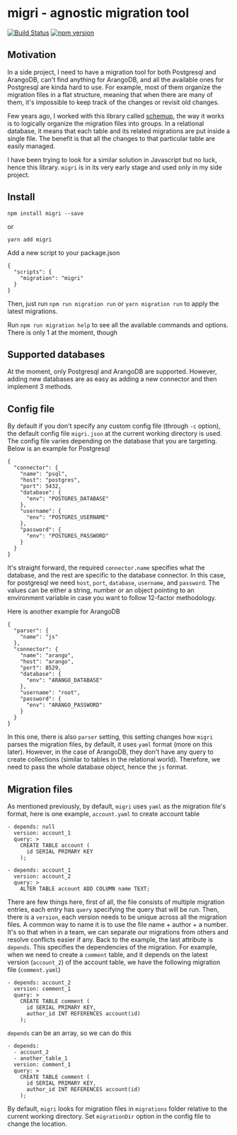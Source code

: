 # migri - agnostic migration tool

[![Build Status](https://travis-ci.org/tanqhnguyen/migri.svg?branch=master)](https://travis-ci.org/tanqhnguyen/migri)
[![npm version](https://badge.fury.io/js/migri.svg)](https://badge.fury.io/js/migri)

## Motivation
In a side project, I need to have a migration tool for both Postgresql and ArangoDB, can't find anything for ArangoDB, and all the available ones for Postgresql are kinda hard to use. For example, most of them organize the migration files in a flat structure, meaning that when there are many of them, it's impossible to keep track of the changes or revisit old changes.

Few years ago, I worked with this library called [schemup](https://github.com/brendonh/schemup), the way it works is to logically organize the migration files into groups. In a relational database, it means that each table and its related migrations are put inside a single file. The benefit is that all the changes to that particular table are easily managed.

I have been trying to look for a similar solution in Javascript but no luck, hence this library. `migri` is in its very early stage and used only in my side project.

## Install

```
npm install migri --save
```

or

```
yarn add migri
```

Add a new script to your package.json

```
{
  "scripts": {
    "migration": "migri"
  }
}
```

Then, just run `npm run migration run` or `yarn migration run` to apply the latest migrations.

Run `npm run migration help` to see all the available commands and options. There is only 1 at the moment, though

## Supported databases
At the moment, only Postgresql and ArangoDB are supported. However, adding new databases are as easy as adding a new connector and then implement 3 methods.

## Config file
By default if you don't specify any custom config file (through `-c` option), the default config file `migri.json` at the current working directory is used. The config file varies depending on the database that you are targeting. Below is an example for Postgresql

```
{
  "connector": {
    "name": "psql",
    "host": "postgres",
    "port": 5432,
    "database": {
      "env": "POSTGRES_DATABASE"
    },
    "username": {
      "env": "POSTGRES_USERNAME"
    },
    "password": {
      "env": "POSTGRES_PASSWORD"
    }
  }
}
```

It's straight forward, the required `connector.name` specifies what the database, and the rest are specific to the database connector. In this case, for postgresql we need `host`, `port`, `database`, `username`, and `password`. The values can be either a string, number or an object pointing to an environment variable in case you want to follow 12-factor methodology.

Here is another example for ArangoDB

```
{
  "parser": {
    "name": "js"
  },
  "connector": {
    "name": "arango",
    "host": "arango",
    "port": 8529,
    "database": {
      "env": "ARANGO_DATABASE"
    },
    "username": "root",
    "password": {
      "env": "ARANGO_PASSWORD"
    }
  }
}
```

In this one, there is also `parser` setting, this setting changes how `migri` parses the migration files, by default, it uses `yaml` format (more on this later). However, in the case of ArangoDB, they don't have any query to create collections (similar to tables in the relational world). Therefore, we need to pass the whole database object, hence the `js` format.

## Migration files

As mentioned previously, by default, `migri` uses `yaml` as the migration file's format, here is one example, `account.yaml` to create account table

```
- depends: null
  version: account_1
  query: >
    CREATE TABLE account (
      id SERIAL PRIMARY KEY
    );

- depends: account_1
  version: account_2
  query: >
    ALTER TABLE account ADD COLUMN name TEXT;
```

There are few things here, first of all, the file consists of multiple migration entries, each entry has `query` specifying the query that will be run. Then, there is a `version`, each version needs to be unique across all the migration files. A common way to name it is to use the file name + author + a number. It's so that when in a team, we can separate our migrations from others and resolve conflicts easier if any. Back to the example, the last attribute is `depends`. This specifies the dependencies of the migration. For example, when we need to create a `comment` table, and it depends on the latest version (`account_2`) of the account table, we have the following migration file (`comment.yaml`)

```
- depends: account_2
  version: comment_1
  query: >
    CREATE TABLE comment (
      id SERIAL PRIMARY KEY,
      author_id INT REFERENCES account(id)
    );
```

`depends` can be an array, so we can do this

```
- depends:
  - account_2
  - another_table_1
  version: comment_1
  query: >
    CREATE TABLE comment (
      id SERIAL PRIMARY KEY,
      author_id INT REFERENCES account(id)
    );
```

By default, `migri` looks for migration files in `migrations` folder relative to the current working directory. Set `migrationDir` option in the config file to change the location.